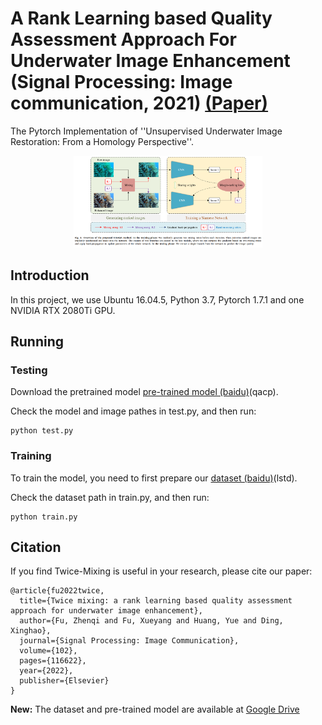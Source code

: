 # A Rank Learning based Quality Assessment Approach For Underwater Image Enhancement (Signal Processing: Image communication, 2021) [(Paper)](https://www.sciencedirect.com/science/article/abs/pii/S0923596521003155)

The Pytorch Implementation of ''Unsupervised Underwater Image Restoration: From a Homology Perspective''. 

<div align=center><img src="img/1.png" height = "60%" width = "60%"/></div>

## Introduction
In this project, we use Ubuntu 16.04.5, Python 3.7, Pytorch 1.7.1 and one NVIDIA RTX 2080Ti GPU. 

## Running

### Testing

Download the pretrained model [pre-trained model (baidu)](https://pan.baidu.com/s/1ClGBtwXZzGrcLiwGf-IdfA (qacp))(qacp).

Check the model and image pathes in test.py, and then run:

```
python test.py
```

### Training

To train the model, you need to first prepare our [dataset (baidu)](https://pan.baidu.com/s/10pSRRu9OyeaVh2ZlSh4BlA (lstd))(lstd). 

Check the dataset path in train.py, and then run:
```
python train.py
```

## Citation

If you find Twice-Mixing is useful in your research, please cite our paper:
```
@article{fu2022twice,
  title={Twice mixing: a rank learning based quality assessment approach for underwater image enhancement},
  author={Fu, Zhenqi and Fu, Xueyang and Huang, Yue and Ding, Xinghao},
  journal={Signal Processing: Image Communication},
  volume={102},
  pages={116622},
  year={2022},
  publisher={Elsevier}
}
```

**New:** The dataset and pre-trained model are available at [Google Drive](https://drive.google.com/drive/folders/11HWoy_7HGOMIcuMlqYqNOuojQDrkBdvw?usp=sharing)







